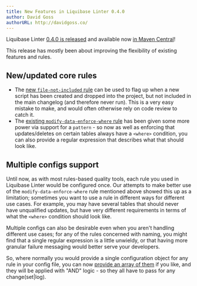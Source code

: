 ```yaml
---
title: New Features in Liquibase Linter 0.4.0
author: David Goss
authorURL: http://davidgoss.co/
---
```


Liquibase Linter [0.4.0 is released](https://github.com/whiteclarkegroup/liquibase-linter/releases/tag/0.4.0) and available now [in Maven Central](https://search.maven.org/artifact/com.whiteclarkegroup/liquibase-linter/0.4.0/jar)!

This release has mostly been about improving the flexibility of existing features and rules.

<!--truncate-->

## New/updated core rules

- The [new `file-not-included` rule](/liquibase-linter/docs/rules/file-not-included) can be used to flag up when a new script has been created and dropped into the project, but not included in the main changelog (and therefore never run). This is a very easy mistake to make, and would often otherwise rely on code review to catch it.
- The [existing `modify-data-enforce-where` rule](/liquibase-linter/docs/rules/modify-data-enforce-where) has been given some more power via support for a `pattern` - so now as well as enforcing that updates/deletes on certain tables always have a `<where>` condition, you can also provide a regular expression that describes what that should look like.

## Multiple configs support

Until now, as with most rules-based quality tools, each rule you used in Liquibase Linter would be configured once. Our attempts to make better use of the `modify-data-enforce-where` rule mentioned above showed this up as a limitation; sometimes you want to use a rule in different ways for different use cases. For example, you may have several tables that should never have unqualified updates, but have very different requirements in terms of what the `<where>` condition should look like.

Multiple configs can also be desirable even when you aren't handling different use cases; for any of the rules concerned with naming, you might find that a single regular expression is a little unwieldy, or that having more granular failure messaging would better serve your developers.

So, where normally you would provide a single configuration object for any rule in your config file, you can now [provide an array of them](/liquibase-linter/docs/rules/#multiple-configs) if you like, and they will be applied with "AND" logic - so they all have to pass for any change(set|log).




